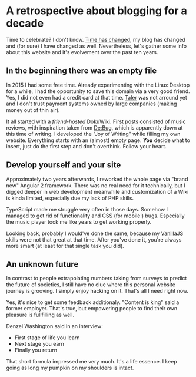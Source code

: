 # A retrospective about blogging for a decade

Time to celebrate? I don't know. [Time has changed](https://www.youtube.com/watch?v=ItJwb7wUFFI), my blog has changed and (for sure) I have changed as well. Nevertheless, let's gather some info about this website and it's evolvement over the past ten years.

## In the beginning there was an empty file

In 2015 I had some free time. Already experimenting with the Linux Desktop for a while, I had the opportunity to save this domain via a very good friend. Yes, I did not even had a credit card at that time. [Taler](https://www.taler.net/) was not arround yet and I don't trust payment systems owned by large companies (making money out of thin air).

It all started with a *friend-hosted* [DokuWiki](https://www.dokuwiki.org/). First posts consisted of music reviews, with inspiration taken from [De:Bug](http://de-bug.de/), which is apparently down at this time of writing. I developed the "Joy of Writing" while filling my own website. Everything starts with an (almost) empty page. **You** decide what to insert, just do the first step and don't overthink. Follow your heart.

## Develop yourself and your site

Approximately two years afterwards, I reworked the whole page via "brand new" Angular 2 framework. There was no real need for it technically, but I digged deeper in web development meanwhile and customization of a Wiki is kinda limited, especially due my lack of PHP skills.

TypeScript made me struggle very often in those days. Somehow I managed to get rid of functionality and CSS (for mobile!) bugs. Especially the music player took me like years to get working properly.

Looking back, probably I would've done the same, because my [VanillaJS](http://vanilla-js.com/) skills were not that great at that time. After you've done it, you're always more smart (at least for that single task you did).

## An unknown future

In contrast to people extrapolating numbers taking from surveys to predict the future of societies, I still have no clue where this personal website journey is grooving. I simply enjoy hacking on it. That's all I need right now.

Yes, it's nice to get some feedback additionaly. "Content is king" said a former employer. That's true, but empowering people to find their own pleasure is fullfilling as well.

Denzel Washington said in an interview:

* First stage of life you learn
* Next stage you earn
* Finally you return

That short formula impressed me very much. It's a life essence. I keep going as long my pumpkin on my shoulders is intact.
